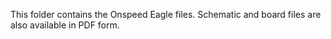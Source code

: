 This folder contains the Onspeed Eagle files. Schematic and board files are also available in PDF form.

